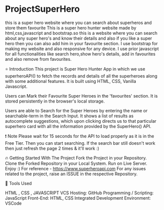 # ProjectSuperHero
this is a super hero website where you can search about superheros and store them favourite
This is a super hero hunter website made by html,css,javascript and bootstrap.so this is a website where you can search about any super hero's and know their details
and also if you like a super hero then you can also add him in your favourite section.
I use bootstrap for making my website and also responsive for any device.
I use prior javascript for all functionalities like search hero,show hero's details, add in favourites and also remove from favourites.

⭐ Introduction
This project is Super Hero Hunter App in which we use superheroAPI() to fetch the records and details of all the superheroes along with some additional features. It is built using HTML, CSS, Vanilla Javascript.

Users can Mark their Favourite Super Heroes in the 'favourites' section. It is stored persistently in the browser's local storage.

Users are able to Search for the Super Heroes by entering the name or searchable-term in the Search Input. It shows a list of results as autocomplete suggestions, which upon clicking directs us to that particular superhero card with all the information provided by the SuperHero() API.


❗ Note
Please wait for 15 seconds for the API to load properly as it is in the Free Tier. Then you can start searching.
If the search bar still doesn't work then just refresh the page 2 times & it'll work  :)


🔥 Getting Started With The Project
Fork the Project in your Repository.
Clone the Forked Repository in your Local System.
Run on Live Server.
Enjoy :)
For reference - https://www.superheroapi.com
For any issues related to the project, raise an ISSUE in the respective Repository.


🔨 Tools Used

   HTML  , CSS  , JAVASCRIPT 
   VCS Hosting: GitHub
   Programming / Scripting: JavaScript
   Front-End: HTML, CSS
   Integrated Development Environment: VSCode
